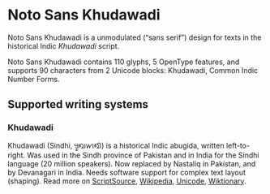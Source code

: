 
# Noto Sans Khudawadi

Noto Sans Khudawadi is a unmodulated (“sans serif”) design for texts in the historical Indic _Khudawadi_ script. 

Noto Sans Khudawadi contains 110 glyphs, 5 OpenType features, and supports 90 characters from 2 Unicode blocks: Khudawadi, Common Indic Number Forms.


## Supported writing systems


### Khudawadi

Khudawadi (Sindhi, 𑊻𑋩𑋣𑋏𑋠𑋔𑋠𑋏𑋢) is a historical Indic abugida, written left-to-right. Was used in the Sindh province of Pakistan and in India for the Sindhi language (20 million speakers). Now replaced by Nastaliq in Pakistan, and by Devanagari in India. Needs software support for complex text layout (shaping). Read more on [ScriptSource](https://scriptsource.org/scr/Sind), [Wikipedia](https://en.wikipedia.org/wiki/ISO_15924:Sind), [Unicode](https://www.unicode.org/versions/Unicode13.0.0/ch15.pdf#G80879), [Wiktionary](https://en.wiktionary.org/wiki/Category:Khudawadi_script).

